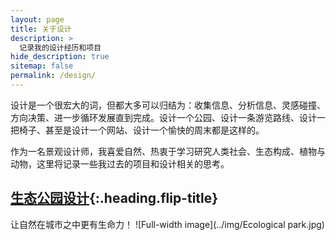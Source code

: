 ```yaml
---
layout: page
title: 关于设计
description: >
  记录我的设计经历和项目
hide_description: true
sitemap: false
permalink: /design/
---
```


设计是一个很宏大的词，但都大多可以归结为：收集信息、分析信息、灵感碰撞、方向决策、进一步循环发展直到完成。设计一个公园、设计一条游览路线、设计一把椅子、甚至是设计一个网站、设计一个愉快的周末都是这样的。

作为一名景观设计师，我喜爱自然、热衷于学习研究人类社会、生态构成、植物与动物，这里将记录一些我过去的项目和设计相关的思考。

## [生态公园设计]{:.heading.flip-title}
让自然在城市之中更有生命力！
![Full-width image](../img/Ecological park.jpg)

[生态公园设计]: ecological_park.md
